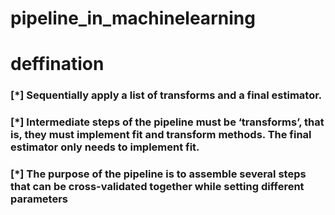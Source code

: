 # pipeline_in_machinelearning


# deffination

### [*] Sequentially apply a list of transforms and a final estimator.
### [*]  Intermediate steps of the pipeline must be ‘transforms’, that is, they must implement fit and transform methods. The final estimator only needs to implement fit.
### [*] The purpose of the pipeline is to assemble several steps that can be cross-validated together while setting different parameters

